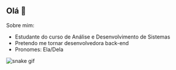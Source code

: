 ## Olá 👋

Sobre mim: 
-  Estudante do curso de Análise e Desenvolvimento de Sistemas
-  Pretendo me tornar desenvolvedora back-end
-  Pronomes: Ela/Dela

![snake gif](https://github.com/LeonaraM/blob/output/github-contribution-grid-snake.svg)
